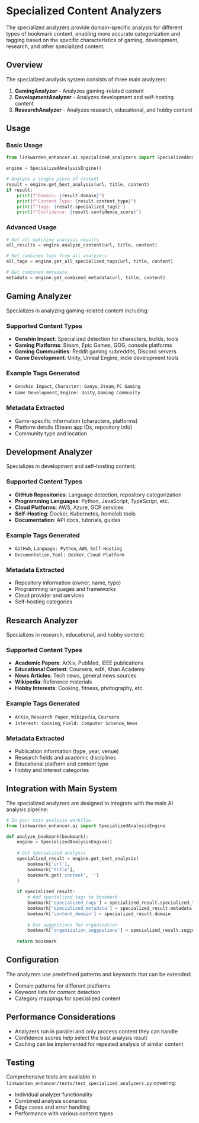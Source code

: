 # Specialized Content Analyzers

The specialized analyzers provide domain-specific analysis for different types of bookmark content, enabling more accurate categorization and tagging based on the specific characteristics of gaming, development, research, and other specialized content.

## Overview

The specialized analysis system consists of three main analyzers:

1. **GamingAnalyzer** - Analyzes gaming-related content
2. **DevelopmentAnalyzer** - Analyzes development and self-hosting content  
3. **ResearchAnalyzer** - Analyzes research, educational, and hobby content

## Usage

### Basic Usage

```python
from linkwarden_enhancer.ai.specialized_analyzers import SpecializedAnalysisEngine

engine = SpecializedAnalysisEngine()

# Analyze a single piece of content
result = engine.get_best_analysis(url, title, content)
if result:
    print(f"Domain: {result.domain}")
    print(f"Content Type: {result.content_type}")
    print(f"Tags: {result.specialized_tags}")
    print(f"Confidence: {result.confidence_score}")
```

### Advanced Usage

```python
# Get all matching analysis results
all_results = engine.analyze_content(url, title, content)

# Get combined tags from all analyzers
all_tags = engine.get_all_specialized_tags(url, title, content)

# Get combined metadata
metadata = engine.get_combined_metadata(url, title, content)
```

## Gaming Analyzer

Specializes in analyzing gaming-related content including:

### Supported Content Types
- **Genshin Impact**: Specialized detection for characters, builds, tools
- **Gaming Platforms**: Steam, Epic Games, GOG, console platforms
- **Gaming Communities**: Reddit gaming subreddits, Discord servers
- **Game Development**: Unity, Unreal Engine, indie development tools

### Example Tags Generated
- `Genshin Impact`, `Character: Ganyu`, `Steam`, `PC Gaming`
- `Game Development`, `Engine: Unity`, `Gaming Community`

### Metadata Extracted
- Game-specific information (characters, platforms)
- Platform details (Steam app IDs, repository info)
- Community type and location

## Development Analyzer

Specializes in development and self-hosting content:

### Supported Content Types
- **GitHub Repositories**: Language detection, repository categorization
- **Programming Languages**: Python, JavaScript, TypeScript, etc.
- **Cloud Platforms**: AWS, Azure, GCP services
- **Self-Hosting**: Docker, Kubernetes, homelab tools
- **Documentation**: API docs, tutorials, guides

### Example Tags Generated
- `GitHub`, `Language: Python`, `AWS`, `Self-Hosting`
- `Documentation`, `Tool: Docker`, `Cloud Platform`

### Metadata Extracted
- Repository information (owner, name, type)
- Programming languages and frameworks
- Cloud provider and services
- Self-hosting categories

## Research Analyzer

Specializes in research, educational, and hobby content:

### Supported Content Types
- **Academic Papers**: ArXiv, PubMed, IEEE publications
- **Educational Content**: Coursera, edX, Khan Academy
- **News Articles**: Tech news, general news sources
- **Wikipedia**: Reference materials
- **Hobby Interests**: Cooking, fitness, photography, etc.

### Example Tags Generated
- `ArXiv`, `Research Paper`, `Wikipedia`, `Coursera`
- `Interest: Cooking`, `Field: Computer Science`, `News`

### Metadata Extracted
- Publication information (type, year, venue)
- Research fields and academic disciplines
- Educational platform and content type
- Hobby and interest categories

## Integration with Main System

The specialized analyzers are designed to integrate with the main AI analysis pipeline:

```python
# In your main analysis workflow
from linkwarden_enhancer.ai import SpecializedAnalysisEngine

def analyze_bookmark(bookmark):
    engine = SpecializedAnalysisEngine()
    
    # Get specialized analysis
    specialized_result = engine.get_best_analysis(
        bookmark['url'], 
        bookmark['title'], 
        bookmark.get('content', '')
    )
    
    if specialized_result:
        # Add specialized tags to bookmark
        bookmark['specialized_tags'] = specialized_result.specialized_tags
        bookmark['specialized_metadata'] = specialized_result.metadata
        bookmark['content_domain'] = specialized_result.domain
        
        # Use suggestions for organization
        bookmark['organization_suggestions'] = specialized_result.suggestions
    
    return bookmark
```

## Configuration

The analyzers use predefined patterns and keywords that can be extended:

- Domain patterns for different platforms
- Keyword lists for content detection
- Category mappings for specialized content

## Performance Considerations

- Analyzers run in parallel and only process content they can handle
- Confidence scores help select the best analysis result
- Caching can be implemented for repeated analysis of similar content

## Testing

Comprehensive tests are available in `linkwarden_enhancer/tests/test_specialized_analyzers.py` covering:

- Individual analyzer functionality
- Combined analysis scenarios
- Edge cases and error handling
- Performance with various content types